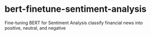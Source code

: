 # bert-finetune-sentiment-analysis
Fine-tuning BERT for Sentiment Analysis classify financial news into positive, neutral, and negative

